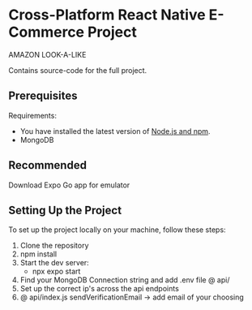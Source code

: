 # Cross-Platform React Native E-Commerce Project

AMAZON LOOK-A-LIKE

Contains source-code for the full project.

## Prerequisites

Requirements:
- You have installed the latest version of [Node.js and npm](https://nodejs.org/).
- MongoDB

## Recommended

Download Expo Go app for emulator

## Setting Up the Project

To set up the project locally on your machine, follow these steps:

1. Clone the repository
2. npm install
3. Start the dev server:
    - npx expo start
4. Find your MongoDB Connection string and add .env file @ api/
5. Set up the correct ip's across the api endpoints
6. @ api/index.js sendVerificationEmail -> add email of your choosing
